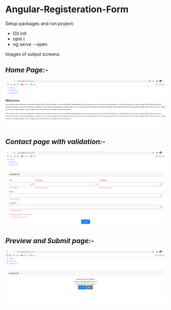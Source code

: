 # Angular-Registeration-Form
Setup packages and run project:
* Git init
* npm i
* ng serve --open

Images of output screens:
## _Home Page:-_
![](https://github.com/GeeksBlood/Angular-Registeration-Form/blob/master/my-app/src/assets/welcome.PNG)

## _Contact page with validation:-_
![](https://github.com/GeeksBlood/Angular-Registeration-Form/blob/master/my-app/src/assets/Rehhisteration%20form.PNG)

## _Preview and Submit page:-_
![](https://github.com/GeeksBlood/Angular-Registeration-Form/blob/master/my-app/src/assets/Show%20form%20details.PNG)


